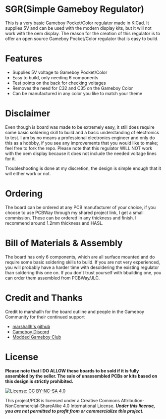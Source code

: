 # SGR(Simple Gameboy Regulator)
This is a very basic Gameboy Pocket/Color regulator made in KiCad. It supplies 5V and can be used with the modern display kits, but it will not work with the oem display. The reason for the creation of this regulator is to offer an open source Gameboy Pocket/Color regulator that is easy to build.

# Features
- Supplies 5V voltage to Gameboy Pocket/Color
- Easy to build, only needing 6 components
- Test points on the back for checking voltages
- Removes the need for C32 and C35 on the Gameboy Color
- Can be manufactured in any color you like to match your theme

# Disclaimer
Even though is board was made to be extremely easy, it still does require some basic soldering skill to build and a basic understanding of electronics to test. I am by no means a professional electronics engineer and only do this as a hobbby, if you see any improvements that you would like to make; feel free to fork the repo. Please note that this regulator WILL NOT work with the oem display because it does not include the needed voltage lines for it.

Troubleshooting is done at my discretion, the design is simple enough that it will either work or not.

# Ordering

The board can be ordered at any PCB manufacturer of your choice, if you choose to use PCBWay through my shared project link, I get a small commission. These can be ordered in any thickness and finish. I recommend around 1.2mm thickness and HASL.

# Bill of Materials & Assembly
The board has only 6 components, which are all surface mounted and do require some basic soldering skills to build. If you are not very experienced, you will probably have a harder time with desoldering the existing regulator than soldering this one on. If you don't trust yourself with bbuilding one, you can order them assembled from PCBWay/JLC.


# Credit and Thanks

Credit to marshallh for the board outline and people in the Gameboy Community for their continued support

- [marshallh's github](https://github.com/marshallh/gbpp/tree/main)
- [Gameboy Discord](https://discord.gg/xywcXQVD)
- [Modded Gameboy Club](https://discord.gg/79MY8BsW)


# License

**Please note that I DO ALLOW these boards to be sold if it is fully assembled by the seller. The sale of unassembled PCBs or kits based on this design is strictly prohibited.**

 [![License: CC BY-NC-SA 4.0](https://licensebuttons.net/l/by-nc-sa/4.0/80x15.png)](https://creativecommons.org/licenses/by-nc-sa/4.0/)
 
This project/PCB is licensed under a Creative Commons Attribution-NonCommercial-ShareAlike 4.0 International License. ***Under this license, you are not permitted to profit from or commercialize this project.***
